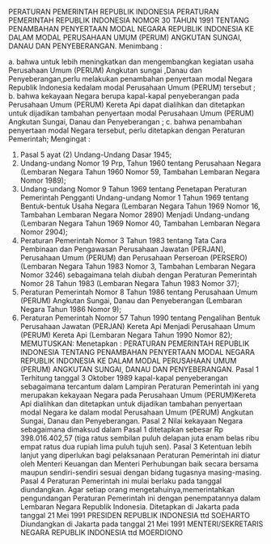  PERATURAN PEMERINTAH REPUBLIK INDONESIA PERATURAN PEMERINTAH REPUBLIK INDONESIA NOMOR 30 TAHUN 1991 TENTANG PENAMBAHAN PENYERTAAN MODAL NEGARA REPUBLIK INDONESIA KE DALAM MODAL PERUSAHAAN UMUM (PERUM) ANGKUTAN SUNGAI, DANAU DAN PENYEBERANGAN.
Menimbang :

a. bahwa untuk lebih meningkatkan dan mengembangkan kegiatan usaha Perusahaan Umum (PERUM) Angkutan sungai ,Danau dan Penyeberangan,perlu melakukan penambahan penyertaan modal Negara Republik Indonesia kedalam modal Perusahaan Umum (PERUM) tersebut ;
b. bahwa kekayaan Negara berupa kapal-kapal penyeberangan pada Perusahaan Umum (PERUM) Kereta Api dapat dialihkan dan ditetapkan untuk dijadikan tambahan penyertaan modal Perusahaan Umum (PERUM) Angkutan Sungai, Danau dan Penyeberangan ;
c. bahwa penambahan penyertaan modal Negara tersebut, perlu ditetapkan dengan Peraturan Pemerintah;
Mengingat :

1. Pasal 5 ayat (2) Undang-Undang Dasar 1945;
2. Undang-undang Nomor 19 Prp, Tahun 1960 tentang Perusahaan Negara (Lembaran Negara Tahun 1960 Nomor 59, Tambahan Lembaran Negara Nomor 1989);
3. Undang-undang Nomor 9 Tahun 1969 tentang Penetapan Peraturan Pemerintah Pengganti Undang-undang Nomor 1 Tahun 1969 tentang Bentuk-bentuk Usaha Negara (Lembaran Negara Tahun 1969 Nomor 16, Tambahan Lembaran Negara Nomor 2890) Menjadi Undang-undang (Lembaran Negara Tahun 1969 Nomor 40, Tambahan Lembaran Negara Nomor 2904);
4. Peraturan Pemerintah Nomor 3 Tahun 1983 tentang Tata Cara Pembinaan dan Pengawasan Perusahaan Jawatan (PERJAN), Perusahaan Umum (PERUM) dan Perusahaan Perseroan (PERSERO) (Lembaran Negara Tahun 1983 Nomor 3, Tambahan Lembaran Negara Nomor 3246) sebagaimana telah diubah dengan Peraturan Pemerintah Nomor 28 Tahun 1983 (Lembaran Negara Tahun 1983 Nomor 37);
5. Peraturan Pemerintah Nomor 8 Tahun 1986 tentang Perusahaan Umum (PERUM) Angkutan Sungai, Danau dan Penyeberangan (Lembaran Negara Tahun 1986 Nomor 9);
6. Peraturan Pemerintah Nomor 57 Tahun 1990 tentang Pengalihan Bentuk Perusahaan Jawatan (PERJAN) Kereta Api Menjadi Perusahaan Umum (PERUM) Kereta Api (Lembaran Negara Tahun 1990 Nomor 82);
MEMUTUSKAN:
 Menetapkan : PERATURAN PEMERINTAH REPUBLIK INDONESIA TENTANG PENAMBAHAN PENYERTAAN MODAL NEGARA REPUBLIK INDONESIA KE DALAM MODAL PERUSAHAAN UMUM (PERUM) ANGKUTAN SUNGAI, DANAU DAN PENYEBERANGAN.
Pasal 1
Terhitung tanggal 3 Oktober 1989 kapal-kapal penyeberangan sebagaimana tercantum dalam Lampiran Peraturan Pemerintah ini yang merupakan kekayaan Negara pada Perusahaan Umum (PERUM)Kereta Api dialihkan dan ditetapkan untuk dijadikan tambahan penyertaan modal Negara ke dalam modal Perusahaan Umum (PERUM) Angkutan Sungai, Danau dan Penyeberangan.
Pasal 2
Nilai kekayaan Negara sebagaimana dimaksud dalam Pasal 1 ditetapkan sebesar Rp 398.016.402,57 (tiga ratus sembilan puluh delapan juta enam belas ribu empat ratus dua rupiah lima puluh tujuh sen).
Pasal 3
Ketentuan lebih lanjut yang diperlukan bagi pelaksanaan Peraturan Pemerintah ini diatur oleh Menteri Keuangan dan Menteri Perhubungan baik secara bersama maupun sendiri-sendiri sesuai dengan bidang tugasnya masing-masing.
Pasal 4
Peraturan Pemerintah ini mulai berlaku pada tanggal diundangkan.
Agar setiap orang mengetahuinya,memerintahkan pengundangan Peraturan Pemerintah ini dengan penempatannya dalam Lembaran Negara Republik Indonesia. Ditetapkan di Jakarta pada tanggal 21 Mei 1991 PRESIDEN REPUBLIK INDONESIA ttd SOEHARTO Diundangkan di Jakarta pada tanggal 21 Mei 1991 MENTERI/SEKRETARIS NEGARA REPUBLIK INDONESIA ttd MOERDIONO